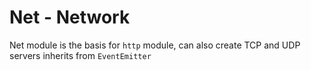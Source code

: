 # Net - Network

Net module is the basis for `http` module, can also create TCP and UDP servers
inherits from `EventEmitter`
